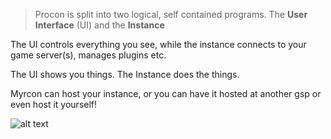 > Procon is split into two logical, self contained programs. The **User Interface** (UI) and the **Instance**

The UI controls everything you see, while the instance connects to your game server(s), manages plugins etc.

The UI shows you things. The Instance does the things.

Myrcon can host your instance, or you can have it hosted at another gsp or even host it yourself!

![alt text]({{assets}}/images/how-it-works-overview.png "How it works - Overview")